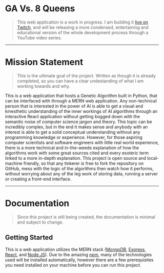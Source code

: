 # GA Vs. 8 Queens
>   This web application is a work in progress. I am building it [live on Twitch](https://www.twitch.tv/robbybergers), and will be releasing a more condensed, entertaining and educational version of the whole development process through a YouTube video series.

---

# Mission Statement
>   This is the ultimate goal of the project. Written as though it is already completed, so you can have a clear undestanding of what I am working towards and why.

This is a web application that hosts a Genetic Algorithm built in Python, that can be interfaced with through a MERN web application. Any non-technical person that is interested in the power of AI is able to get a visual and kinesthetic understanding of the inner workings of AI algorithms through an interactive React application without getting bogged down with the semantic noise of computer science jargon and theory. This topic can be incredibly complex, but in the end it makes sense and anybody with an interest is able to get a solid conceptual understanding without any programming knowledge or experience. However, for those aspiring computer scientists and software engineers with little real world experience, there is a more technical and in-the-weeds explanation of how the algorithms work with some great sources cited and every esoteric term linked to a more in-depth explanation. This project is open source and local-machine friendly, so that any tinkerer is free to fork the repository on GitHub, mess with the logic of the algorithms then watch how it performs, without worrying about any of the leg work of storing data, running a server or creating a front-end interface.

---

# Documentation
>   Since this project is still being created, the documentation is minimal and subject to change.

## Getting Started
This is a web application utilizes the MERN stack ([MongoDB](https://www.mongodb.com/), [Express](https://expressjs.com/), [React](https://reactjs.org/), and [Node.JS](https://nodejs.org/)). Due to the amazing [npm](https://www.npmjs.com/), many of the technologies used will be installed automatically, however there are a few prerequisites you need installed on your machine before you can run this project.